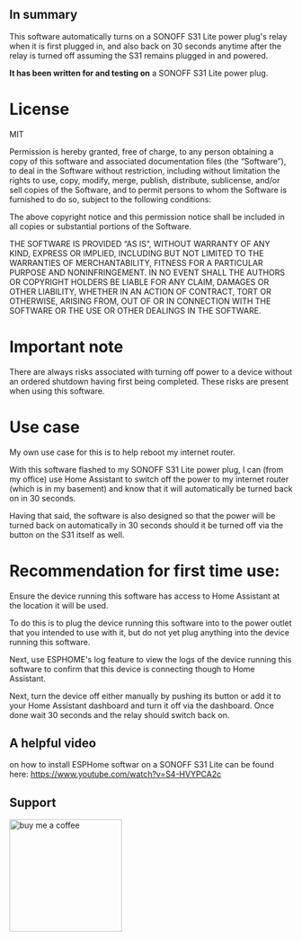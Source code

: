 ## In summary
This software automatically turns on a SONOFF S31 Lite power plug's relay when it is first plugged in, and also back on 30 seconds anytime after the relay is turned off assuming the S31 remains plugged in and powered.

**It has been written for and testing on**
a SONOFF S31 Lite power plug.

# License
MIT

Permission is hereby granted, free of charge, to any person obtaining a copy of this software and associated documentation files (the “Software”), to deal in the Software without restriction, including without limitation the rights to use, copy, modify, merge, publish, distribute, sublicense, and/or sell copies of the Software, and to permit persons to whom the Software is furnished to do so, subject to the following conditions:

The above copyright notice and this permission notice shall be included in all copies or substantial portions of the Software.

 THE SOFTWARE IS PROVIDED “AS IS”, WITHOUT WARRANTY OF ANY KIND, EXPRESS OR IMPLIED, INCLUDING BUT NOT LIMITED TO THE WARRANTIES OF MERCHANTABILITY, FITNESS FOR A PARTICULAR PURPOSE AND NONINFRINGEMENT. IN NO EVENT SHALL THE AUTHORS OR COPYRIGHT HOLDERS BE LIABLE FOR ANY CLAIM, DAMAGES OR OTHER LIABILITY, WHETHER IN AN ACTION OF CONTRACT, TORT OR OTHERWISE, ARISING FROM, OUT OF OR IN CONNECTION WITH THE SOFTWARE OR THE USE OR OTHER DEALINGS IN THE SOFTWARE.

# Important note 
There are always risks associated with turning off power to a device without an ordered shutdown having first being completed. These risks are present when using this software.  

# Use case
My own use case for this is to help reboot my internet router.  

With this software flashed to my SONOFF S31 Lite power plug, I can (from my office) use Home Assistant to switch off the power to my internet router (which is in my basement) and know that it will automatically be turned back on in 30 seconds. 

Having that said, the software is also designed so that the power will be turned back on automatically in 30 seconds should it be turned off via the button on the S31 itself as well.

# Recommendation for first time use:
Ensure the device running this software has access to Home Assistant at the location it will be used.

To do this is to plug the device running this software into to the power outlet that you intended to use with it, but do not yet plug anything into the device running this software.

Next, use ESPHOME's log feature to view the logs of the device running this software to confirm that this device is connecting though to Home Assistant.

Next, turn the device off either manually by pushing its button or add it to your Home Assistant dashboard and turn it off via the dashboard.  Once done wait 30 seconds and the relay should switch back on.

## A helpful video 
on how to install ESPHome softwar on a SONOFF S31 Lite can be found here:
https://www.youtube.com/watch?v=S4-HVYPCA2c

## Support

[<img alt="buy me  a coffee" width="200px" src="https://cdn.buymeacoffee.com/buttons/v2/default-blue.png" />](https://www.buymeacoffee.com/roblatour)
 

